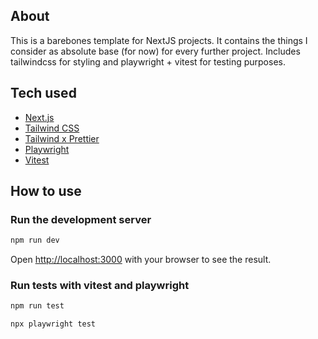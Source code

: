 ## About

This is a barebones template for NextJS projects. It contains the things I consider as absolute base (for now) for every further project. Includes tailwindcss for styling and playwright + vitest for testing purposes.

## Tech used

-   [Next.js](https://nextjs.org/docs)
-   [Tailwind CSS](https://tailwindcss.com/docs/installation)
-   [Tailwind x Prettier](https://github.com/tailwindlabs/prettier-plugin-tailwindcss)
-   [Playwright](https://playwright.dev/docs/intro#installation)
-   [Vitest]()

## How to use

### Run the development server

```bash
npm run dev
```

Open [http://localhost:3000](http://localhost:3000) with your browser to see the result.

### Run tests with vitest and playwright

```bash
npm run test
```

```bash
npx playwright test
```
